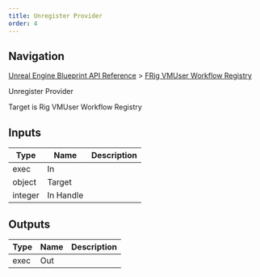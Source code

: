 ```yaml
---
title: Unregister Provider
order: 4
---
```

## Navigation

[Unreal Engine Blueprint API Reference](https://dev.epicgames.com/documentation/en-us/unreal-engine/BlueprintAPI) > [FRig VMUser Workflow Registry](https://dev.epicgames.com/documentation/en-us/unreal-engine/BlueprintAPI/FRigVMUserWorkflowRegistry)

Unregister Provider

Target is Rig VMUser Workflow Registry

## Inputs

| Type | Name | Description |
| --- | --- | --- |
| exec | In |  |
| object | Target |  |
| integer | In Handle |  |

## Outputs

| Type | Name | Description |
| --- | --- | --- |
| exec | Out |  |
